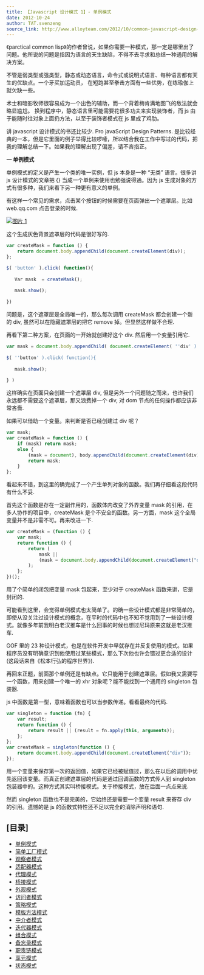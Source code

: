 ```yaml
---
title: 【Javascript 设计模式 1】- 单例模式
date: 2012-10-24
author: TAT.svenzeng
source_link: http://www.alloyteam.com/2012/10/common-javascript-design-patterns/
---
```


<!-- {% raw %} - for jekyll -->

《parctical common lisp》的作者曾说，如果你需要一种模式，那一定是哪里出了问题。他所说的问题是指因为语言的天生缺陷，不得不去寻求和总结一种通用的解决方案。

不管是弱类型或强类型，静态或动态语言，命令式或说明式语言、每种语言都有天生的优缺点。一个牙买加运动员， 在短跑甚至拳击方面有一些优势，在练瑜伽上就欠缺一些。

术士和暗影牧师很容易成为一个出色的辅助，而一个背着梅肯满地图飞的敌法就会略显尴尬。 换到程序中，静态语言里可能需要花很多功夫来实现装饰者，而 js 由于能随时往对象上面扔方法，以至于装饰者模式在 js 里成了鸡肋。

讲 javascript 设计模式的书还比较少. Pro javaScript Design Patterns. 是比较经典的一本，但是它里面的例子举得比较啰嗦，所以结合我在工作中写过的代码，把我的理解总结一下。如果我的理解出现了偏差，请不吝指正。

**一 单例模式**

单例模式的定义是产生一个类的唯一实例，但 js 本身是一种 “无类” 语言。很多讲 js 设计模式的文章把 {} 当成一个单例来使用也勉强说得通。因为 js 生成对象的方式有很多种，我们来看下另一种更有意义的单例。

有这样一个常见的需求，点击某个按钮的时候需要在页面弹出一个遮罩层。比如 web.qq.com 点击登录的时候.

[![](http://www.alloyteam.com/wp-content/uploads/2012/10/图片11.jpg "图片 1")](http://www.alloyteam.com/wp-content/uploads/2012/10/图片11.jpg)

这个生成灰色背景遮罩层的代码是很好写的.

```javascript
var createMask = function () {
    return document.body.appendChild(document.createElement(div));
};
```

```javascript
$( 'button' ).click( function(){
 
   Var mask  = createMask();
 
   mask.show();
 
})
```

问题是，这个遮罩层是全局唯一的，那么每次调用 createMask 都会创建一个新的 div, 虽然可以在隐藏遮罩层的把它 remove 掉。但显然这样做不合理.

再看下第二种方案，在页面的一开始就创建好这个 div. 然后用一个变量引用它.

```javascript
var mask = document.body.appendChild( document.createElement( ''div' ) );
 
$( ''button' ).click( function(){
 
   mask.show();
 
} )
```

这样确实在页面只会创建一个遮罩层 div, 但是另外一个问题随之而来，也许我们永远都不需要这个遮罩层，那又浪费掉一个 div, 对 dom 节点的任何操作都应该非常吝啬.

如果可以借助一个变量。来判断是否已经创建过 div 呢？

```javascript
var mask;
var createMask = function () {
    if (mask) return mask;
    else {
        (mask = document), body.appendChild(document.createElement(div));
        return mask;
    }
};
```

看起来不错，到这里的确完成了一个产生单列对象的函数。我们再仔细看这段代码有什么不妥.

首先这个函数是存在一定副作用的，函数体内改变了外界变量 mask 的引用，在多人协作的项目中，createMask 是个不安全的函数。另一方面，mask 这个全局变量并不是非需不可。再来改进一下.

```javascript
var createMask = (function () {
    var mask;
    return function () {
        return (
            mask ||
            (mask = document.body.appendChild(document.createElement("div")))
        );
    };
})();
```

用了个简单的闭包把变量 mask 包起来，至少对于 createMask 函数来讲，它是封闭的.

可能看到这里，会觉得单例模式也太简单了。的确一些设计模式都是非常简单的，即使从没关注过设计模式的概念，在平时的代码中也不知不觉用到了一些设计模式。就像多年前我明白老汉推车是什么回事的时候也想过尼玛原来这就是老汉推车.

GOF 里的 23 种设计模式，也是在软件开发中早就存在并反复使用的模式。如果程序员没有明确意识到他使用过某些模式，那么下次他也许会错过更合适的设计 (这段话来自《松本行弘的程序世界》).

再回来正题，前面那个单例还是有缺点。它只能用于创建遮罩层。假如我又需要写一个函数，用来创建一个唯一的 xhr 对象呢？能不能找到一个通用的 singleton 包装器.

js 中函数是第一型，意味着函数也可以当参数传递。看看最终的代码.

```javascript
var singleton = function (fn) {
    var result;
    return function () {
        return result || (result = fn.apply(this, arguments));
    };
};
var createMask = singleton(function () {
    return document.body.appendChild(document.createElement("div"));
});
```

用一个变量来保存第一次的返回值，如果它已经被赋值过，那么在以后的调用中优先返回该变量。而真正创建遮罩层的代码是通过回调函数的方式传人到 singleton 包装器中的。这种方式其实叫桥接模式。关于桥接模式，放在后面一点点来说.

然而 singleton 函数也不是完美的，它始终还是需要一个变量 result 来寄存 div 的引用。遗憾的是 js 的函数式特性还不足以完全的消除声明和语句.

## \[目录]

-   [单例模式](http://www.alloyteam.com/2012/10/common-javascript-design-patterns/ "单例模式")
-   [简单工厂模式](http://www.alloyteam.com/2012/10/commonly-javascript-design-patterns-simple-factory-pattern/ "简单工厂模式")
-   [观察者模式](http://www.alloyteam.com/2012/10/commonly-javascript-design-pattern-observer-mode/ "观察者模式")
-   [适配器模式](http://www.alloyteam.com/2012/10/commonly-javascript-design-patterns-adapter-mode/ "适配器模式")
-   [代理模式](http://www.alloyteam.com/2012/10/commonly-javascript-design-patterns-proxy-mode/ "代理模式")
-   [桥接模式](http://www.alloyteam.com/2012/10/commonly-javascript-design-mode-bridge-mode/ "桥接模式")
-   [外观模式](http://www.alloyteam.com/2012/10/commonly-javascript-design-patterns-appearance-mode/ "外观模式")
-   [访问者模式](http://www.alloyteam.com/2012/10/commonly-javascript-design-patterns-the-visitor-pattern/ "访问者模式")
-   [策略模式](http://www.alloyteam.com/2012/10/commonly-javascript-design-patterns-strategy-mode/ "策略模式")
-   [模版方法模式](http://www.alloyteam.com/2012/10/commonly-javascript-design-patterns-template-method-pattern/ "模版方法模式")
-   [中介者模式](http://www.alloyteam.com/2012/10/javascript-design-pattern-intermediary-model/ "中介者模式")
-   [迭代器模式](http://www.alloyteam.com/2012/10/commonly-javascript-design-patterns-iterator-mode/ "迭代器模式")
-   [组合模式](http://www.alloyteam.com/2012/10/commonly-javascript-design-patterns-combined-mode/ "组合模式")
-   [备忘录模式](http://www.alloyteam.com/2012/10/commonly-javascript-design-patterns-memorandum-mode/ "备忘录模式")
-   [职责链模式](http://www.alloyteam.com/2012/10/commonly-javascript-design-patterns-duty-chain/ "职责链模式")
-   [享元模式](http://www.alloyteam.com/2012/10/commonly-javascript-design-patterns-flyweight/ "享元模式")
-   [状态模式](http://www.alloyteam.com/2012/10/commonly-javascript-design-patterns-state-mode/ "状态模式")


<!-- {% endraw %} - for jekyll -->